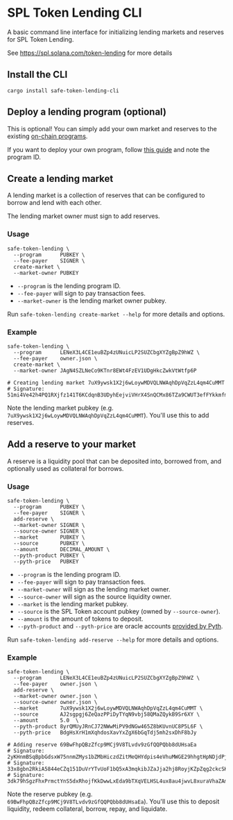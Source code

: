 # SPL Token Lending CLI

A basic command line interface for initializing lending markets and reserves for SPL Token Lending.

See https://spl.solana.com/token-lending for more details

## Install the CLI
```shell
cargo install safe-token-lending-cli
```

## Deploy a lending program (optional)

This is optional! You can simply add your own market and reserves to the existing [on-chain programs](../README.md#on-chain-programs).

If you want to deploy your own program, follow [this guide](../README.md#deploy-a-lending-program-optional) and note the program ID.

## Create a lending market

A lending market is a collection of reserves that can be configured to borrow and lend with each other.

The lending market owner must sign to add reserves.

### Usage
```shell
safe-token-lending \
  --program      PUBKEY \
  --fee-payer    SIGNER \
  create-market \
  --market-owner PUBKEY
```
- `--program` is the lending program ID.
- `--fee-payer` will sign to pay transaction fees.
- `--market-owner` is the lending market owner pubkey.

Run `safe-token-lending create-market --help` for more details and options.

### Example
```shell
safe-token-lending \
  --program      LENeX3L4CE1euBZp4zUNuicLP2SUZCbgXYZgBpZ9hWZ \
  --fee-payer    owner.json \
  create-market \
  --market-owner JAgN4SZLNeCo9KTnr8EWt4FzEV1UDgHkcZwkVtWtfp6P

# Creating lending market 7uX9ywsk1X2j6wLoywMDVQLNWAqhDpVqZzL4qm4CuMMT
# Signature: 51mi4Ve42h4PQ1RXjfz141T6KCdqnB3UDyhEejviVHrX4SnQCMx86TZa9CWUT3efFYkkmfmseG5ZQr2TZTHJ8S95
```
Note the lending market pubkey (e.g. `7uX9ywsk1X2j6wLoywMDVQLNWAqhDpVqZzL4qm4CuMMT`). You'll use this to add reserves.

## Add a reserve to your market

A reserve is a liquidity pool that can be deposited into, borrowed from, and optionally used as collateral for borrows.

### Usage
```shell
safe-token-lending \
  --program      PUBKEY \
  --fee-payer    SIGNER \
  add-reserve \
  --market-owner SIGNER \
  --source-owner SIGNER \
  --market       PUBKEY \
  --source       PUBKEY \
  --amount       DECIMAL_AMOUNT \
  --pyth-product PUBKEY \
  --pyth-price   PUBKEY
```
- `--program` is the lending program ID.
- `--fee-payer` will sign to pay transaction fees.
- `--market-owner` will sign as the lending market owner.
- `--source-owner` will sign as the source liquidity owner.
- `--market` is the lending market pubkey.
- `--source` is the SPL Token account pubkey (owned by `--source-owner`).
- `--amount` is the amount of tokens to deposit.
- `--pyth-product` and `--pyth-price` are oracle
  accounts [provided by Pyth](https://pyth.network/developers/consumers/accounts).

Run `safe-token-lending add-reserve --help` for more details and options.

### Example
```shell
safe-token-lending \
  --program      LENeX3L4CE1euBZp4zUNuicLP2SUZCbgXYZgBpZ9hWZ \
  --fee-payer    owner.json \
  add-reserve \
  --market-owner owner.json \
  --source-owner owner.json \
  --market       7uX9ywsk1X2j6wLoywMDVQLNWAqhDpVqZzL4qm4CuMMT \
  --source       AJ2sgpgj6ZeQazPPiDyTYqN9vbj58QMaZQykB9Sr6XY \
  --amount       5.0  \
  --pyth-product 8yrQMUyJRnCJ72NWwMiPV9dNGw465Z8bKUvnUC8P5L6F \
  --pyth-price   BdgHsXrH1mXqhdosXavYxZgX6bGqTdj5mh2sxDhF8bJy

# Adding reserve 69BwFhpQBzZfcp9MCj9V8TLvdv9zGfQQPQbb8dUHsaEa
# Signature: 2yKHnmBSqBpbGdsxW75nnmZMys1bZMbHiczdZitMeQHYdpis4eVhuMWGE29hhgtHpNDjdPj5YVbqkWoAEBw1WaU
# Signature: 33x8gbn2RkiA5844eCZq151DuVrYTvUoF1bQ5xA3mqkibJZaJja2hj8RoyjKZpZqg2ckcSKMAeqWbMeWC6vAySQS
# Signature: 3dk79hSgzFhxPrmctYnS5dxRhojfKkDwwLxEda9bTXqVELHSL4ux8au4jwvL8xuraVhaZAmugCn4TA1YCfLM4sVL
```

Note the reserve pubkey (e.g. `69BwFhpQBzZfcp9MCj9V8TLvdv9zGfQQPQbb8dUHsaEa`). You'll use this to deposit liquidity, redeem collateral, borrow, repay, and liquidate.
